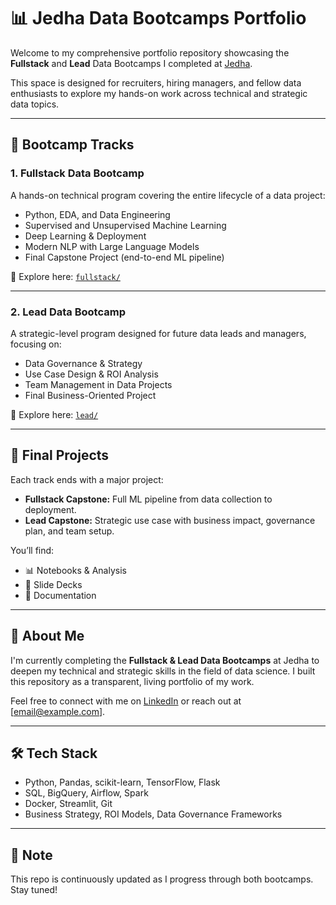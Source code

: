 # 📊 Jedha Data Bootcamps Portfolio

Welcome to my comprehensive portfolio repository showcasing the **Fullstack** and **Lead** Data Bootcamps I completed at [Jedha](https://www.jedha.co/).

This space is designed for recruiters, hiring managers, and fellow data enthusiasts to explore my hands-on work across technical and strategic data topics.

---

## 🎯 Bootcamp Tracks

### 1. Fullstack Data Bootcamp

A hands-on technical program covering the entire lifecycle of a data project:

- Python, EDA, and Data Engineering
- Supervised and Unsupervised Machine Learning
- Deep Learning & Deployment
- Modern NLP with Large Language Models
- Final Capstone Project (end-to-end ML pipeline)

📂 Explore here: [`fullstack/`](./fullstack)

---

### 2. Lead Data Bootcamp

A strategic-level program designed for future data leads and managers, focusing on:

- Data Governance & Strategy
- Use Case Design & ROI Analysis
- Team Management in Data Projects
- Final Business-Oriented Project

📂 Explore here: [`lead/`](./lead)

---

## 🧪 Final Projects

Each track ends with a major project:
- **Fullstack Capstone:** Full ML pipeline from data collection to deployment.
- **Lead Capstone:** Strategic use case with business impact, governance plan, and team setup.

You’ll find:
- 📊 Notebooks & Analysis
- 🎤 Slide Decks
- 📁 Documentation

---

## 💼 About Me

I'm currently completing the **Fullstack & Lead Data Bootcamps** at Jedha to deepen my technical and strategic skills in the field of data science. I built this repository as a transparent, living portfolio of my work.

Feel free to connect with me on [LinkedIn](https://www.linkedin.com/) or reach out at [email@example.com].

---

## 🛠 Tech Stack

- Python, Pandas, scikit-learn, TensorFlow, Flask
- SQL, BigQuery, Airflow, Spark
- Docker, Streamlit, Git
- Business Strategy, ROI Models, Data Governance Frameworks

---

## 📝 Note

This repo is continuously updated as I progress through both bootcamps. Stay tuned!
